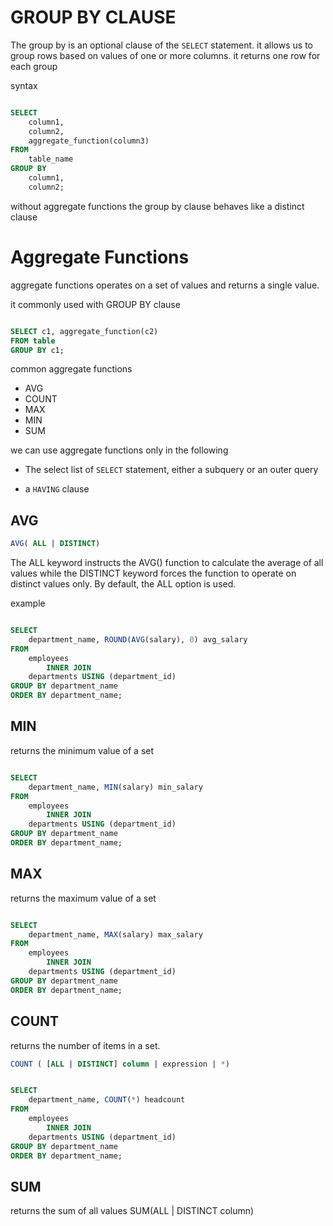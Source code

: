 # GROUP BY CLAUSE

The group by is an optional clause of the `SELECT` statement.
it allows us to group rows based on values of one or more columns. it returns one row for each group

syntax 
```sql

SELECT
	column1,
	column2,
	aggregate_function(column3)
FROM
	table_name
GROUP BY
	column1,
	column2;

```

without aggregate functions the group by clause behaves like a
distinct clause 


# Aggregate Functions 

aggregate functions operates on a set of values and returns a single
value. 

it commonly used with GROUP BY clause 

```sql

SELECT c1, aggregate_function(c2)
FROM table
GROUP BY c1;

```

common aggregate functions 

- AVG 
- COUNT 
- MAX 
- MIN 
- SUM 
   

we can use aggregate functions only in the following 
- The select list of `SELECT` statement, either a subquery or an outer
query

- a `HAVING` clause 

## AVG 

```sql
AVG( ALL | DISTINCT)
```

The ALL keyword instructs the AVG() function to calculate the 
average of all values while the DISTINCT keyword forces the 
function to operate on distinct values only. By default, the ALL 
option is used.

example
```sql

SELECT 
    department_name, ROUND(AVG(salary), 0) avg_salary
FROM
    employees
        INNER JOIN
    departments USING (department_id)
GROUP BY department_name
ORDER BY department_name;

```

## MIN 

returns the minimum value of a set 

```sql 

SELECT 
    department_name, MIN(salary) min_salary
FROM
    employees
        INNER JOIN
    departments USING (department_id)
GROUP BY department_name
ORDER BY department_name;

```
## MAX

returns the maximum value of a set 

```sql 

SELECT 
    department_name, MAX(salary) max_salary
FROM
    employees
        INNER JOIN
    departments USING (department_id)
GROUP BY department_name
ORDER BY department_name;

```

## COUNT

returns the number of items in a set.

```sql
COUNT ( [ALL | DISTINCT] column | expression | *)
```
```sql 

SELECT 
    department_name, COUNT(*) headcount
FROM
    employees
        INNER JOIN
    departments USING (department_id)
GROUP BY department_name
ORDER BY department_name;
```

## SUM 

returns the sum of all values 
SUM(ALL | DISTINCT column)

